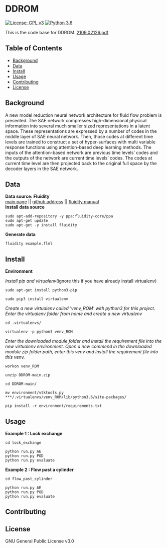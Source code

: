 # DDROM

[![License: GPL v3](https://img.shields.io/badge/License-GPLv3-blue.svg)](https://www.gnu.org/licenses/gpl-3.0)
[![Python 3.6](https://img.shields.io/badge/python-3.6-blue.svg)](https://www.python.org/downloads/release/python-360/)


This is the code base for DDROM. [2109.02126.pdf](https://arxiv.org/pdf/2109.02126.pdf)

## Table of Contents

- [Background](#background)
- [Data](#data)
- [Install](#install)
- [Usage](#usage)
- [Contributing](#contributing)
- [License](#license)


## Background

A new model reduction neural network architecture for fluid flow problem is presented. The SAE network compresses high-dimensional physical information into several much smaller sized representations in a latent space. These representations are expressed by a number of codes in the middle layer of SAE neural network. Then, those codes at different time levels are trained to construct a set of hyper-surfaces with multi variable response functions using attention-based deep learning methods. The inputs of the attention-based network are previous time levels’ codes and the outputs of the network are current time levels’ codes. The codes at current time level are then projected back to the original full space by the decoder layers in the SAE network.

## Data
**Data source: Fluidity**  
[main page](https://fluidityproject.github.io/) || [github address](https://github.com/FluidityProject/fluidity) || [fluidity manual](https://figshare.com/articles/journal_contribution/Fluidity_Manual/1387713)  
**Install data source**
```
sudo apt-add-repository -y ppa:fluidity-core/ppa
sudo apt-get update
sudo apt-get -y install fluidity  
```
**Generate data**
```
fluidity example.flml
```
## Install
**Environment**

*Install pip and virtualenv*(ignore this if you have already install virtualenv)
```
sudo apt-get install python3-pip 
```
```
sudo pip3 install virtualenv
```
*Create a new virtualenv called 'venv_ROM' with python3 for this project. Enter the virtualenv folder from home and create a new virtualenv*
```
cd .virtualenvs/      
```
```
virtualenv -p python3 venv_ROM         
```
*Enter the downloaded module folder and install the requirement file into the new virtualenv environment. Open a new commend in the downloaded module zip folder path, enter this venv and  install the requirement file into this venv.*
```
workon venv_ROM       
```
```
unzip DDROM-main.zip    
```
```
cd DDROM-main/
```
```
mv environment/vtktools.py ***/.virtualenvs/venv_ROM/lib/python3.6/site-packages/   
```
```
pip install -r environment/requirements.txt  
```



## Usage
**Example 1 : Lock exchange**
```
cd lock_exchange
```
```
python run.py AE
python run.py POD
python run.py evaluate
```
**Example 2 : Flow past a cylinder**
```
cd flow_past_cylinder
```
```
python run.py AE
python run.py POD
python run.py evaluate
```
## Contributing


## License
GNU General Public License v3.0


